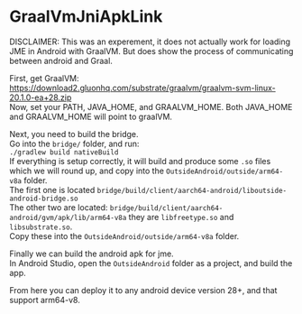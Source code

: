 # GraalVmJniApkLink

DISCLAIMER: This was an experement, it does not actually work for loading JME in Android with GraalVM. But does show the process of communicating between android and Graal.  
  
First, get GraalVM: https://download2.gluonhq.com/substrate/graalvm/graalvm-svm-linux-20.1.0-ea+28.zip  
Now, set your PATH, JAVA_HOME, and GRAALVM_HOME. Both JAVA_HOME and GRAALVM_HOME will point to graalVM.  
  
Next, you need to build the bridge.  
Go into the `bridge/` folder, and run:  
`./gradlew build nativeBuild`  
If everything is setup correctly, it will build and produce some `.so` files which we will round up, and copy into the `OutsideAndroid/outside/arm64-v8a` folder.  
The first one is located `bridge/build/client/aarch64-android/liboutside-android-bridge.so`  
The other two are located: `bridge/build/client/aarch64-android/gvm/apk/lib/arm64-v8a` they are `libfreetype.so` and `libsubstrate.so`.  
Copy these into the `OutsideAndroid/outside/arm64-v8a` folder.  
  
Finally we can build the android apk for jme.  
In Android Studio, open the `OutsideAndroid` folder as a project, and build the app.  
  
From here you can deploy it to any android device version 28+, and that support arm64-v8. 
